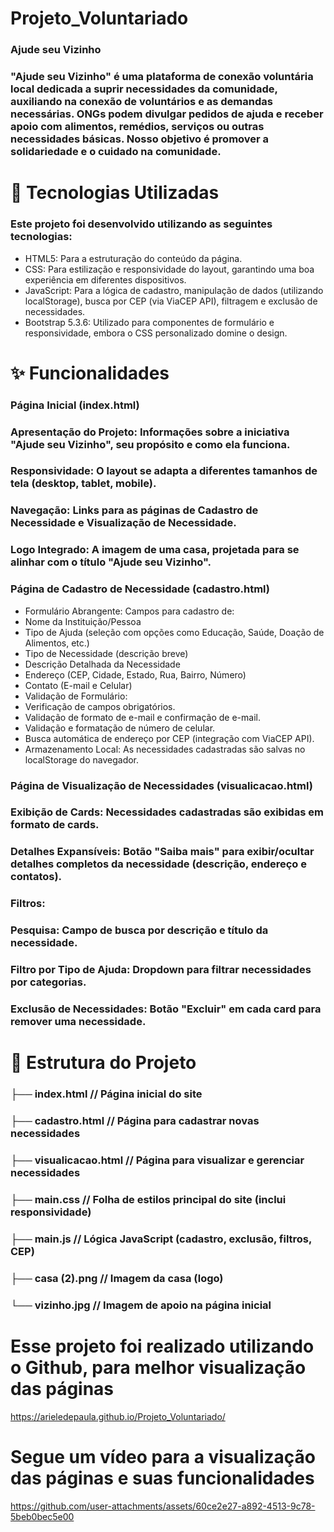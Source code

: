 # Projeto_Voluntariado

### Ajude seu Vizinho

### "Ajude seu Vizinho" é uma plataforma de conexão voluntária local dedicada a suprir necessidades da comunidade, auxiliando na conexão de voluntários e as demandas necessárias. ONGs podem divulgar pedidos de ajuda e receber apoio com alimentos, remédios, serviços ou outras necessidades básicas. Nosso objetivo é promover a solidariedade e o cuidado na comunidade.

# 🚀 Tecnologias Utilizadas

### Este projeto foi desenvolvido utilizando as seguintes tecnologias:

* HTML5: Para a estruturação do conteúdo da página.
* CSS: Para estilização e responsividade do layout, garantindo uma boa experiência em diferentes dispositivos.
* JavaScript: Para a lógica de cadastro, manipulação de dados (utilizando localStorage), busca por CEP (via ViaCEP API), filtragem e exclusão de necessidades.
* Bootstrap 5.3.6: Utilizado para componentes de formulário e responsividade, embora o CSS personalizado domine o design.



# ✨ Funcionalidades

### Página Inicial (index.html)

### Apresentação do Projeto: Informações sobre a iniciativa "Ajude seu Vizinho", seu propósito e como ela funciona.
### Responsividade: O layout se adapta a diferentes tamanhos de tela (desktop, tablet, mobile).
### Navegação: Links para as páginas de Cadastro de Necessidade e Visualização de Necessidade.
### Logo Integrado: A imagem de uma casa, projetada para se alinhar com o título "Ajude seu Vizinho".

### Página de Cadastro de Necessidade (cadastro.html)
* Formulário Abrangente: Campos para cadastro de:
* Nome da Instituição/Pessoa
* Tipo de Ajuda (seleção com opções como Educação, Saúde, Doação de Alimentos, etc.)
* Tipo de Necessidade (descrição breve)
* Descrição Detalhada da Necessidade
* Endereço (CEP, Cidade, Estado, Rua, Bairro, Número)
* Contato (E-mail e Celular)
* Validação de Formulário:
* Verificação de campos obrigatórios.
* Validação de formato de e-mail e confirmação de e-mail.
* Validação e formatação de número de celular.
* Busca automática de endereço por CEP (integração com ViaCEP API).
* Armazenamento Local: As necessidades cadastradas são salvas no localStorage do navegador.

### Página de Visualização de Necessidades (visualicacao.html)

### Exibição de Cards: Necessidades cadastradas são exibidas em formato de cards.
### Detalhes Expansíveis: Botão "Saiba mais" para exibir/ocultar detalhes completos da necessidade (descrição, endereço e contatos).

### Filtros:
### Pesquisa: Campo de busca por descrição e título da necessidade.
### Filtro por Tipo de Ajuda: Dropdown para filtrar necessidades por categorias.
### Exclusão de Necessidades: Botão "Excluir" em cada card para remover uma necessidade.

# 📂 Estrutura do Projeto

### ├── index.html                  // Página inicial do site
### ├── cadastro.html               // Página para cadastrar novas necessidades
### ├── visualicacao.html           // Página para visualizar e gerenciar necessidades
### ├── main.css                    // Folha de estilos principal do site (inclui responsividade)
### ├── main.js                     // Lógica JavaScript (cadastro, exclusão, filtros, CEP)
### ├── casa (2).png                // Imagem da casa (logo)
### └── vizinho.jpg                 // Imagem de apoio na página inicial

# Esse projeto foi realizado utilizando o Github, para melhor visualização das páginas
https://arieledepaula.github.io/Projeto_Voluntariado/

# Segue um vídeo para a visualização das páginas e suas funcionalidades
https://github.com/user-attachments/assets/60ce2e27-a892-4513-9c78-5beb0bec5e00


